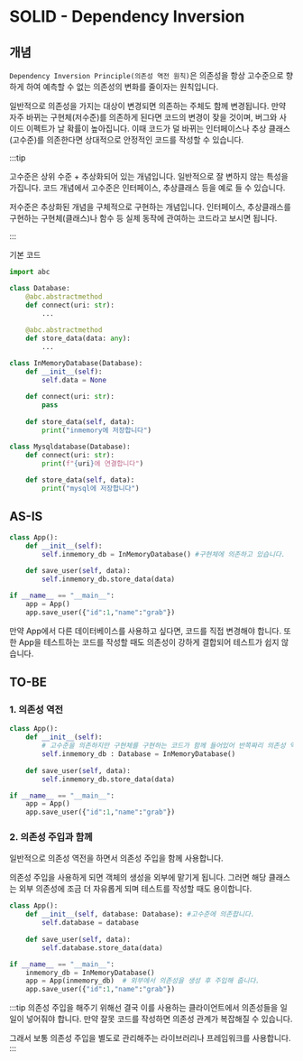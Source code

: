 # SOLID - Dependency Inversion

## 개념

`Dependency Inversion Principle(의존성 역전 원칙)`은 의존성을 항상 고수준으로 향하게 하여 예측할 수 없는 의존성의 변화를 줄이자는 원칙입니다. 

일반적으로 의존성을 가지는 대상이 변경되면 의존하는 주체도 함께 변경됩니다. 만약 자주 바뀌는 구현체(저수준)를 의존하게 된다면 코드의 변경이 잦을 것이며, 버그와 사이드 이펙트가 날 확률이 높아집니다. 이때 코드가 덜 바뀌는 인터페이스나 추상 클래스(고수준)를 의존한다면 상대적으로 안정적인 코드를 작성할 수 있습니다. 

:::tip

고수준은 상위 수준 + 추상화되어 있는 개념입니다. 일반적으로 잘 변하지 않는 특성을 가집니다. 코드 개념에서 고수준은 인터페이스, 추상클래스 등을 예로 들 수 있습니다. 

저수준은 추상화된 개념을 구체적으로 구현하는 개념입니다. 인터페이스, 추상클래스를 구현하는 구현체(클래스)나 함수 등 실제 동작에 관여하는 코드라고 보시면 됩니다.  

:::
<br/>

기본 코드 
```python
import abc

class Database:
    @abc.abstractmethod
    def connect(uri: str):
        ...
    
    @abc.abstractmethod
    def store_data(data: any):
        ...

class InMemoryDatabase(Database):
    def __init__(self):
        self.data = None
    
    def connect(uri: str):
        pass    
    
    def store_data(self, data):
        print("inmemory에 저장합니다")

class Mysqldatabase(Database):
    def connect(uri: str):
        print(f"{uri}에 연결합니다")
    
    def store_data(self, data):
        print("mysql에 저장합니다")

```

## AS-IS
```python
class App():
    def __init__(self):
        self.inmemory_db = InMemoryDatabase() #구현체에 의존하고 있습니다.
    
    def save_user(self, data):
        self.inmemory_db.store_data(data)

if __name__ == "__main__":
    app = App()
    app.save_user({"id":1,"name":"grab"})
```

만약 App에서 다른 데이터베이스를 사용하고 싶다면, 코드를 직접 변경해야 합니다. 또한 App을 테스트하는 코드를 작성할 때도 의존성이 강하게 결합되어 테스트가 쉽지 않습니다.  

## TO-BE

### 1. 의존성 역전

```python
class App():
    def __init__(self):
        # 고수준을 의존하지만 구현체를 구현하는 코드가 함께 들어있어 반쪽짜리 의존성 역전입니다. 
        self.inmemory_db : Database = InMemoryDatabase() 
    
    def save_user(self, data):
        self.inmemory_db.store_data(data)

if __name__ == "__main__":
    app = App()
    app.save_user({"id":1,"name":"grab"})
```

### 2. 의존성 주입과 함께

일반적으로 의존성 역전을 하면서 의존성 주입을 함께 사용합니다. 

의존성 주입을 사용하게 되면 객체의 생성을 외부에 맡기게 됩니다. 그러면 해당 클래스는 외부 의존성에 조금 더 자유롭게 되며 테스트를 작성할 때도 용이합니다. 

```python
class App():
    def __init__(self, database: Database): #고수준에 의존합니다. 
        self.database = database
    
    def save_user(self, data):
        self.database.store_data(data)

if __name__ == "__main__":
    inmemory_db = InMemoryDatabase()
    app = App(inmemory_db)  # 외부에서 의존성을 생성 후 주입해 줍니다. 
    app.save_user({"id":1,"name":"grab"})
```

:::tip
의존성 주입을 해주기 위해선 결국 이를 사용하는 클라이언트에서 의존성들을 일일이 넣어줘야 합니다. 만약 잘못 코드를 작성하면 의존성 관계가 복잡해질 수 있습니다.

그래서 보통 의존성 주입을 별도로 관리해주는 라이브러리나 프레임워크를 사용합니다.
:::